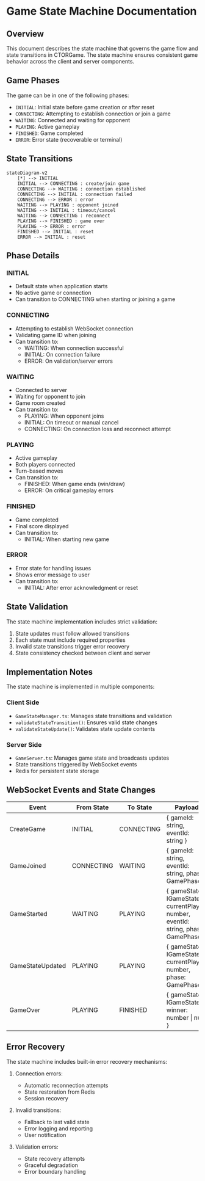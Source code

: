 # Game State Machine Documentation

## Overview

This document describes the state machine that governs the game flow and state transitions in CTORGame. The state machine ensures consistent game behavior across the client and server components.

## Game Phases

The game can be in one of the following phases:

- `INITIAL`: Initial state before game creation or after reset
- `CONNECTING`: Attempting to establish connection or join a game
- `WAITING`: Connected and waiting for opponent
- `PLAYING`: Active gameplay
- `FINISHED`: Game completed
- `ERROR`: Error state (recoverable or terminal)

## State Transitions

```mermaid
stateDiagram-v2
    [*] --> INITIAL
    INITIAL --> CONNECTING : create/join game
    CONNECTING --> WAITING : connection established
    CONNECTING --> INITIAL : connection failed
    CONNECTING --> ERROR : error
    WAITING --> PLAYING : opponent joined
    WAITING --> INITIAL : timeout/cancel
    WAITING --> CONNECTING : reconnect
    PLAYING --> FINISHED : game over
    PLAYING --> ERROR : error
    FINISHED --> INITIAL : reset
    ERROR --> INITIAL : reset
```

## Phase Details

### INITIAL
- Default state when application starts
- No active game or connection
- Can transition to CONNECTING when starting or joining a game

### CONNECTING
- Attempting to establish WebSocket connection
- Validating game ID when joining
- Can transition to:
  - WAITING: When connection successful
  - INITIAL: On connection failure
  - ERROR: On validation/server errors

### WAITING
- Connected to server
- Waiting for opponent to join
- Game room created
- Can transition to:
  - PLAYING: When opponent joins
  - INITIAL: On timeout or manual cancel
  - CONNECTING: On connection loss and reconnect attempt

### PLAYING
- Active gameplay
- Both players connected
- Turn-based moves
- Can transition to:
  - FINISHED: When game ends (win/draw)
  - ERROR: On critical gameplay errors

### FINISHED
- Game completed
- Final score displayed
- Can transition to:
  - INITIAL: When starting new game

### ERROR
- Error state for handling issues
- Shows error message to user
- Can transition to:
  - INITIAL: After error acknowledgment or reset

## State Validation

The state machine implementation includes strict validation:

1. State updates must follow allowed transitions
2. Each state must include required properties
3. Invalid state transitions trigger error recovery
4. State consistency checked between client and server

## Implementation Notes

The state machine is implemented in multiple components:

### Client Side
- `GameStateManager.ts`: Manages state transitions and validation
- `validateStateTransition()`: Ensures valid state changes
- `validateStateUpdate()`: Validates state update contents

### Server Side
- `GameServer.ts`: Manages game state and broadcasts updates
- State transitions triggered by WebSocket events
- Redis for persistent state storage

## WebSocket Events and State Changes

| Event | From State | To State | Payload |
|-------|------------|----------|---------|
| CreateGame | INITIAL | CONNECTING | { gameId: string, eventId: string } |
| GameJoined | CONNECTING | WAITING | { gameId: string, eventId: string, phase: GamePhase } |
| GameStarted | WAITING | PLAYING | { gameState: IGameState, currentPlayer: number, eventId: string, phase: GamePhase } |
| GameStateUpdated | PLAYING | PLAYING | { gameState: IGameState, currentPlayer: number, phase: GamePhase } |
| GameOver | PLAYING | FINISHED | { gameState: IGameState, winner: number &#124; null } |

## Error Recovery

The state machine includes built-in error recovery mechanisms:

1. Connection errors:
   - Automatic reconnection attempts
   - State restoration from Redis
   - Session recovery

2. Invalid transitions:
   - Fallback to last valid state
   - Error logging and reporting
   - User notification

3. Validation errors:
   - State recovery attempts
   - Graceful degradation
   - Error boundary handling
